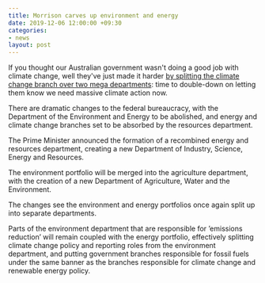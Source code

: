 ```yaml
---
title: Morrison carves up environment and energy
date: 2019-12-06 12:00:00 +09:30
categories:
- news
layout: post
---
```


If you thought our Australian government wasn't doing a good job with climate change, well they've just made it harder [by splitting the climate change branch over two mega departments](https://reneweconomy.com.au/morrison-carves-up-environment-and-energy-praises-taylor-for-waving-big-stick-76969/): time to double-down on letting them know we need massive climate action now.

There are dramatic changes to the federal bureaucracy, with the Department of the Environment and Energy to be abolished, and energy and climate change branches set to be absorbed by the resources department.

The Prime Minister announced the formation of a recombined energy and resources department, creating a new Department of Industry, Science, Energy and Resources.

The environment portfolio will be merged into the agriculture department, with the creation of a new Department of Agriculture, Water and the Environment.

The changes see the environment and energy portfolios once again split up into separate departments.

Parts of the environment department that are responsible for ’emissions reduction’ will remain coupled with the energy portfolio, effectively splitting climate change policy and reporting roles from the environment department, and putting government branches responsible for fossil fuels under the same banner as the branches responsible for climate change and renewable energy policy.